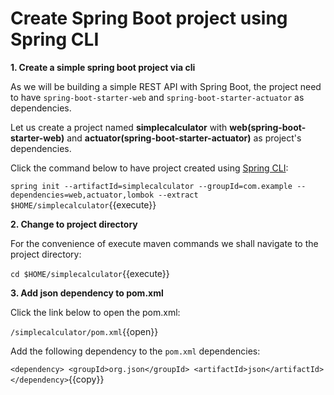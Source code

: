 # Create Spring Boot project using Spring CLI

**1. Create a simple spring boot project via cli**

As we will be building a simple REST API with Spring Boot, the project need to have `spring-boot-starter-web` and `spring-boot-starter-actuator` as dependencies.

Let us create a project named **simplecalculator** with **web(spring-boot-starter-web)** and **actuator(spring-boot-starter-actuator)** as project's dependencies. 

Click the command below to have project created using [Spring CLI](https://docs.spring.io/spring-boot/docs/current/reference/html/getting-started-installing-spring-boot.html#getting-started-installing-the-cli):

``spring init --artifactId=simplecalculator --groupId=com.example --dependencies=web,actuator,lombok --extract $HOME/simplecalculator``{{execute}}

**2. Change to project directory**

For the convenience of execute maven commands we shall navigate to the project directory:

``cd $HOME/simplecalculator``{{execute}}

**3. Add json dependency to pom.xml**

Click the link below to open the pom.xml:

``/simplecalculator/pom.xml``{{open}}

Add the following dependency to the `pom.xml` dependencies:

``<dependency>
    <groupId>org.json</groupId>
    <artifactId>json</artifactId>
</dependency>``{{copy}}